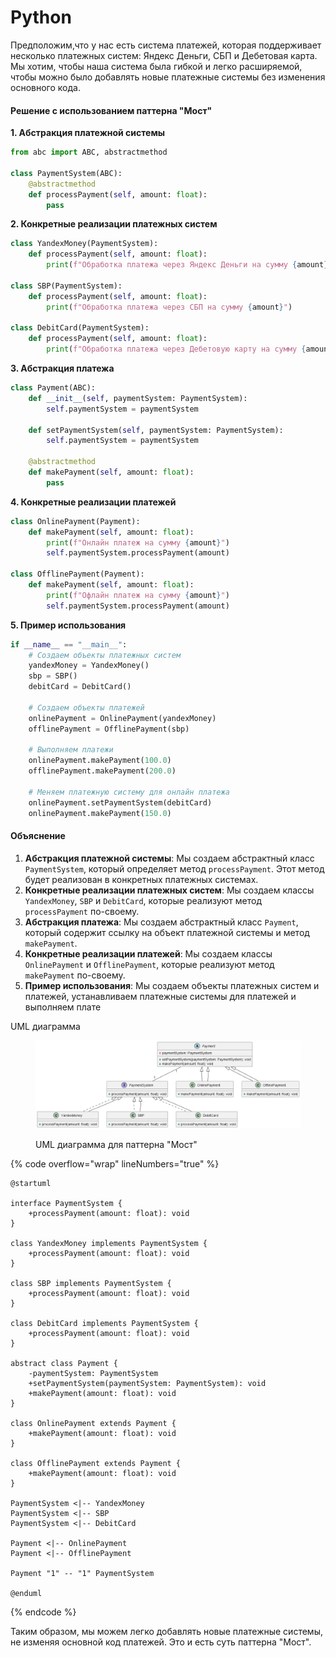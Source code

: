 # Python

Предположим,что у нас есть система платежей, которая поддерживает несколько платежных систем: Яндекс Деньги, СБП и Дебетовая карта. Мы хотим, чтобы наша система была гибкой и легко расширяемой, чтобы можно было добавлять новые платежные системы без изменения основного кода.

#### Решение с использованием паттерна "Мост"

**1. Абстракция платежной системы**

```python
from abc import ABC, abstractmethod

class PaymentSystem(ABC):
    @abstractmethod
    def processPayment(self, amount: float):
        pass
```

**2. Конкретные реализации платежных систем**

```python
class YandexMoney(PaymentSystem):
    def processPayment(self, amount: float):
        print(f"Обработка платежа через Яндекс Деньги на сумму {amount}")

class SBP(PaymentSystem):
    def processPayment(self, amount: float):
        print(f"Обработка платежа через СБП на сумму {amount}")

class DebitCard(PaymentSystem):
    def processPayment(self, amount: float):
        print(f"Обработка платежа через Дебетовую карту на сумму {amount}")
```

**3. Абстракция платежа**

```python
class Payment(ABC):
    def __init__(self, paymentSystem: PaymentSystem):
        self.paymentSystem = paymentSystem

    def setPaymentSystem(self, paymentSystem: PaymentSystem):
        self.paymentSystem = paymentSystem

    @abstractmethod
    def makePayment(self, amount: float):
        pass
```

**4. Конкретные реализации платежей**

```python
class OnlinePayment(Payment):
    def makePayment(self, amount: float):
        print(f"Онлайн платеж на сумму {amount}")
        self.paymentSystem.processPayment(amount)

class OfflinePayment(Payment):
    def makePayment(self, amount: float):
        print(f"Офлайн платеж на сумму {amount}")
        self.paymentSystem.processPayment(amount)
```

**5. Пример использования**

```python
if __name__ == "__main__":
    # Создаем объекты платежных систем
    yandexMoney = YandexMoney()
    sbp = SBP()
    debitCard = DebitCard()

    # Создаем объекты платежей
    onlinePayment = OnlinePayment(yandexMoney)
    offlinePayment = OfflinePayment(sbp)

    # Выполняем платежи
    onlinePayment.makePayment(100.0)
    offlinePayment.makePayment(200.0)

    # Меняем платежную систему для онлайн платежа
    onlinePayment.setPaymentSystem(debitCard)
    onlinePayment.makePayment(150.0)
```

#### Объяснение

1. **Абстракция платежной системы**: Мы создаем абстрактный класс `PaymentSystem`, который определяет метод `processPayment`. Этот метод будет реализован в конкретных платежных системах.
2. **Конкретные реализации платежных систем**: Мы создаем классы `YandexMoney`, `SBP` и `DebitCard`, которые реализуют метод `processPayment` по-своему.
3. **Абстракция платежа**: Мы создаем абстрактный класс `Payment`, который содержит ссылку на объект платежной системы и метод `makePayment`.
4. **Конкретные реализации платежей**: Мы создаем классы `OnlinePayment` и `OfflinePayment`, которые реализуют метод `makePayment` по-своему.
5. **Пример использования**: Мы создаем объекты платежных систем и платежей, устанавливаем платежные системы для платежей и выполняем плате

UML диаграмма

<figure><img src="../../../../../.gitbook/assets/image (1) (1) (1) (1) (1) (1) (1) (1) (1) (1) (1) (1).png" alt=""><figcaption><p>UML диаграмма для паттерна "Мост"</p></figcaption></figure>

{% code overflow="wrap" lineNumbers="true" %}
```plant-uml
@startuml

interface PaymentSystem {
    +processPayment(amount: float): void
}

class YandexMoney implements PaymentSystem {
    +processPayment(amount: float): void
}

class SBP implements PaymentSystem {
    +processPayment(amount: float): void
}

class DebitCard implements PaymentSystem {
    +processPayment(amount: float): void
}

abstract class Payment {
    -paymentSystem: PaymentSystem
    +setPaymentSystem(paymentSystem: PaymentSystem): void
    +makePayment(amount: float): void
}

class OnlinePayment extends Payment {
    +makePayment(amount: float): void
}

class OfflinePayment extends Payment {
    +makePayment(amount: float): void
}

PaymentSystem <|-- YandexMoney
PaymentSystem <|-- SBP
PaymentSystem <|-- DebitCard

Payment <|-- OnlinePayment
Payment <|-- OfflinePayment

Payment "1" -- "1" PaymentSystem

@enduml
```
{% endcode %}



Таким образом, мы можем легко добавлять новые платежные системы, не изменяя основной код платежей. Это и есть суть паттерна "Мост".
